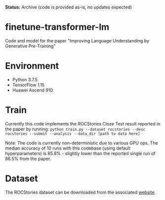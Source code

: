 **Status:** Archive (code is provided as-is, no updates expected)

# finetune-transformer-lm
Code and model for the paper "Improving Language Understanding by Generative Pre-Training"

# Environment

- Python 3.7.5
- TensorFlow 1.15
- Huawei Ascend 910

# Train

Currently this code implements the ROCStories Cloze Test result reported in the paper by running:
`python train.py --dataset rocstories --desc rocstories --submit --analysis --data_dir [path to data here]`

Note: The code is currently non-deterministic due to various GPU ops. The median accuracy of 10 runs with this codebase (using default hyperparameters) is 85.8% - slightly lower than the reported single run of 86.5% from the paper. 

# Dataset

The ROCStories dataset can be downloaded from the associated [website](http://cs.rochester.edu/nlp/rocstories/).

